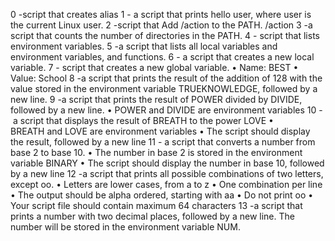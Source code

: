 0 -script that creates alias
1 - a script that prints hello user, where user is the current Linux user.
2 -script that Add /action to the PATH. /action
3 -a script that counts the number of directories in the PATH.
4 - script that lists environment variables.
5 -a script that lists all local variables and environment variables, and functions.
6 - a script that creates a new local variable.
7 - script that creates a new global variable.
    • Name: BEST
    • Value: School
8 -a script that prints the result of the addition of 128 with the value stored in the environment variable TRUEKNOWLEDGE, followed by a new line.
9 -a script that prints the result of POWER divided by DIVIDE, followed by a new line.
    • POWER and DIVIDE are environment variables
10 - a script that displays the result of BREATH to the power LOVE
    • BREATH and LOVE are environment variables
    • The script should display the result, followed by a new line
11 - a script that converts a number from base 2 to base 10.
    • The number in base 2 is stored in the environment variable BINARY
    • The script should display the number in base 10, followed by a new line
12 -a script that prints all possible combinations of two letters, except oo.
    • Letters are lower cases, from a to z
    • One combination per line
    • The output should be alpha ordered, starting with aa
    • Do not print oo
    • Your script file should contain maximum 64 characters
13 -a script that prints a number with two decimal places, followed by a new line.
The number will be stored in the environment variable NUM.
